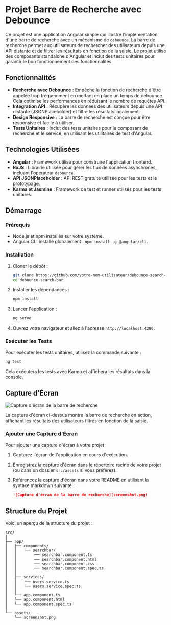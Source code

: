 # Projet Barre de Recherche avec Debounce

Ce projet est une application Angular simple qui illustre l'implémentation d'une barre de recherche avec un mécanisme de `debounce`. La barre de recherche permet aux utilisateurs de rechercher des utilisateurs depuis une API distante et de filtrer les résultats en fonction de la saisie. Le projet utilise des composants standalone d'Angular et inclut des tests unitaires pour garantir le bon fonctionnement des fonctionnalités.

[](preview.png)

## Fonctionnalités

- **Recherche avec Debounce** : Empêche la fonction de recherche d'être appelée trop fréquemment en mettant en place un temps de debounce. Cela optimise les performances en réduisant le nombre de requêtes API.
- **Intégration API** : Récupère les données des utilisateurs depuis une API distante (JSONPlaceholder) et filtre les résultats localement.
- **Design Responsive** : La barre de recherche est conçue pour être responsive et facile à utiliser.
- **Tests Unitaires** : Inclut des tests unitaires pour le composant de recherche et le service, en utilisant les utilitaires de test d'Angular.

## Technologies Utilisées

- **Angular** : Framework utilisé pour construire l'application frontend.
- **RxJS** : Librairie utilisée pour gérer les flux de données asynchrones, incluant l'opérateur `debounce`.
- **API JSONPlaceholder** : API REST gratuite utilisée pour les tests et le prototypage.
- **Karma et Jasmine** : Framework de test et runner utilisés pour les tests unitaires.

## Démarrage

### Prérequis

- Node.js et npm installés sur votre système.
- Angular CLI installé globalement : `npm install -g @angular/cli`.

### Installation

1. Cloner le dépôt :
   ```bash
   git clone https://github.com/votre-nom-utilisateur/debounce-search-bar.git
   cd debounce-search-bar
   ```

2. Installer les dépendances :
   ```bash
   npm install
   ```

3. Lancer l'application :
   ```bash
   ng serve
   ```

4. Ouvrez votre navigateur et allez à l'adresse `http://localhost:4200`.

### Exécuter les Tests

Pour exécuter les tests unitaires, utilisez la commande suivante :

```bash
ng test
```

Cela exécutera les tests avec Karma et affichera les résultats dans la console.

## Capture d'Écran

![Capture d'écran de la barre de recherche](screenshot.png)

La capture d'écran ci-dessus montre la barre de recherche en action, affichant les résultats des utilisateurs filtrés en fonction de la saisie.

### Ajouter une Capture d'Écran

Pour ajouter une capture d'écran à votre projet :

1. Capturez l'écran de l'application en cours d'exécution.
2. Enregistrez la capture d'écran dans le répertoire racine de votre projet (ou dans un dossier `src/assets` si vous préférez).
3. Référencez la capture d'écran dans votre README en utilisant la syntaxe markdown suivante :

   ```markdown
   ![Capture d'écran de la barre de recherche](screenshot.png)
   ```

## Structure du Projet

Voici un aperçu de la structure du projet :

```plaintext
src/
│
├── app/
│   ├── components/
│   │   └── searchbar/
│   │       ├── searchbar.component.ts
│   │       ├── searchbar.component.html
│   │       ├── searchbar.component.css
│   │       ├── searchbar.component.spec.ts
│   │
│   ├── services/
│   │   └── users.service.ts
│   │   └── users.service.spec.ts
│   │
│   └── app.component.ts
│   └── app.component.html
│   └── app.component.spec.ts
│
└── assets/
    └── screenshot.png
```
